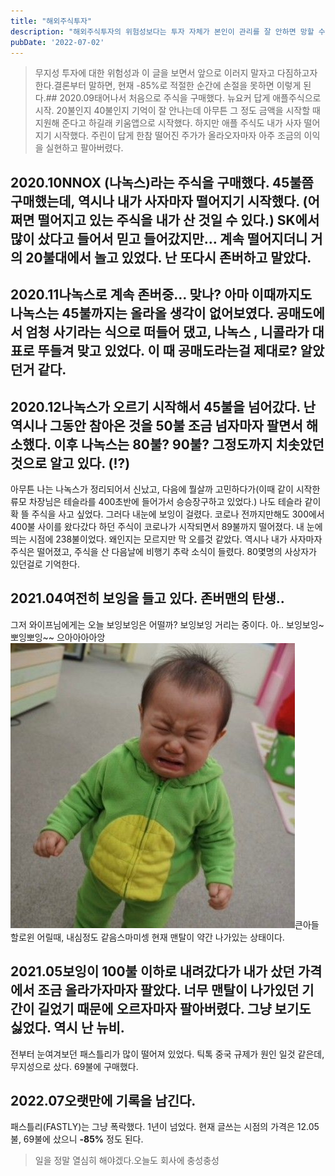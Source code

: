 ```yaml
---
title: "해외주식투자"
description: "해외주식투자의 위험성보다는 투자 자체가 본인이 관리를 잘 안하면 망할 수 있다라는걸 잊지 않기 위해서 남겨 놓는다. 국내던 해외던 장투할 것 아니면 지속적으로 관리해줘야 한다. 특히! 손절가는 항상 설정해놔야 한다. 이게 핵심이다."
pubDate: '2022-07-02'
---
```


> 무지성 투자에 대한 위험성과 이 글을 보면서 앞으로 이러지 말자고 다짐하고자 한다.결론부터 말하면, 현재 -85%로 적절한 순간에 손절을 못하면 이렇게 된다.## 2020.09태어나서 처음으로 주식을 구매했다. 뉴요커 답게 애플주식으로 시작. 20불인지 40불인지 기억이 잘 안나는데 아무튼 그 정도 금액을 시작할 때 지원해 준다고 하길래 키움앱으로 시작했다. 하지만 애플 주식도 내가 사자 떨어지기 시작했다. 주린이 답게 한참 떨어진 주가가 올라오자마자 아주 조금의 이익을 실현하고 팔아버렸다.

## 2020.10NNOX (나녹스)라는 주식을 구매했다. 45불쯤 구매했는데, 역시나 내가 사자마자 떨어지기 시작했다. (어쩌면 떨어지고 있는 주식을 내가 산 것일 수 있다.) SK에서 많이 샀다고 들어서 믿고 들어갔지만… 계속 떨어지더니 거의 20불대에서 놀고 있었다. 난 또다시 존버하고 말았다.

## 2020.11나녹스로 계속 존버중… 맞나? 아마 이때까지도 나녹스는 45불까지는 올라올 생각이 없어보였다. 공매도에서 엄청 사기라는 식으로 떠들어 댔고, 나녹스 , 니콜라가 대표로 뚜들겨 맞고 있었다. 이 때 공매도라는걸 제대로? 알았던거 같다.

## 2020.12나녹스가 오르기 시작해서 45불을 넘어갔다. 난 역시나 그동안 참아온 것을 50불 조금 넘자마자 팔면서 해소했다. 이후 나녹스는 80불? 90불? 그정도까지 치솟았던 것으로 알고 있다. (!?)

아무튼 나는 나녹스가 정리되어서 신났고, 다음에 뭘살까 고민하다가(이때 같이 시작한 류모 차장님은 테슬라를 400초반에 들어가서 승승장구하고 있었다.) 나도 테슬라 같이 확 뜰 주식을 사고 싶었다. 그러다 내눈에 보잉이 걸렸다. 코로나 전까지만해도 300에서 400불 사이를 왔다갔다 하던 주식이 코로나가 시작되면서 89불까지 떨어졌다. 내 눈에 띄는 시점에 238불이었다. 왜인지는 모르지만 막 오를것 같았다. 역시나 내가 사자마자 주식은 떨어졌고, 주식을 산 다음날에 비행기 추락 소식이 들렸다. 80몇명의 사상자가 있던걸로 기억한다.

## 2021.04여전히 보잉을 들고 있다. 존버맨의 탄생..

그저 와이프님에게는 오늘 보잉보잉은 어떨까? 보잉보잉 거리는 중이다.
아.. 보잉보잉~
뽀잉뽀잉~~
으아아아아앙
![큰아들 할로윈 어릴때, 내심정도 같음](/content/images/2022/07/-----------2021-03-08------9.37.16.jpg)큰아들 할로윈 어릴때, 내심정도 같음스마미셍 현재 맨탈이 약간 나가있는 상태이다.

## 2021.05보잉이 100불 이하로 내려갔다가 내가 샀던 가격에서 조금 올라가자마자 팔았다. 너무 맨탈이 나가있던 기간이 길었기 때문에 오르자마자 팔아버렸다. 그냥 보기도 싫었다. 역시 난 뉴비.

전부터 눈여겨보던 패스틀리가 많이 떨어져 있었다. 틱톡 중국 규제가 원인 일것 같은데, 무지성으로 샀다. 69불에 구매했다.

## 2022.07오랫만에 기록을 남긴다.

패스틀리(FASTLY)는 그냥 폭락했다. 1년이 넘었다. 현재 글쓰는 시점의 가격은 12.05불, 69불에 샀으니 **-85%** 정도 된다.
> 일을 정말 열심히 해야겠다.오늘도 회사에 충성충성